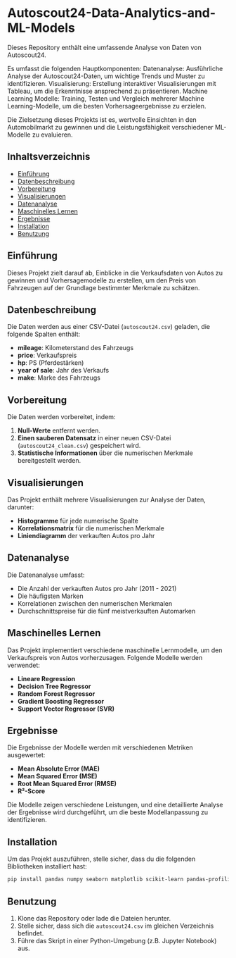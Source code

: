 # Autoscout24-Data-Analytics-and-ML-Models

Dieses Repository enthält eine umfassende Analyse von Daten von Autoscout24. 

Es umfasst die folgenden Hauptkomponenten:
Datenanalyse: Ausführliche Analyse der Autoscout24-Daten, um wichtige Trends und Muster zu identifizieren.
Visualisierung: Erstellung interaktiver Visualisierungen mit Tableau, um die Erkenntnisse ansprechend zu präsentieren.
Machine Learning Modelle: Training, Testen und Vergleich mehrerer Machine Learning-Modelle, um die besten Vorhersageergebnisse zu erzielen.

Die Zielsetzung dieses Projekts ist es, wertvolle Einsichten in den Automobilmarkt zu gewinnen und die Leistungsfähigkeit verschiedener ML-Modelle zu evaluieren.


## Inhaltsverzeichnis

- [Einführung](#einführung)
- [Datenbeschreibung](#datenbeschreibung)
- [Vorbereitung](#vorbereitung)
- [Visualisierungen](#visualisierungen)
- [Datenanalyse](#datenanalyse)
- [Maschinelles Lernen](#maschinelles-lernen)
- [Ergebnisse](#ergebnisse)
- [Installation](#installation)
- [Benutzung](#benutzung)


## Einführung

Dieses Projekt zielt darauf ab, Einblicke in die Verkaufsdaten von Autos zu gewinnen und
Vorhersagemodelle zu erstellen, um den Preis von Fahrzeugen auf der Grundlage bestimmter Merkmale zu schätzen.

## Datenbeschreibung

Die Daten werden aus einer CSV-Datei (`autoscout24.csv`) geladen, die folgende Spalten enthält:

- **mileage**: Kilometerstand des Fahrzeugs
- **price**: Verkaufspreis
- **hp**: PS (Pferdestärken)
- **year of sale**: Jahr des Verkaufs
- **make**: Marke des Fahrzeugs

## Vorbereitung

Die Daten werden vorbereitet, indem:

1. **Null-Werte** entfernt werden.
2. **Einen sauberen Datensatz** in einer neuen CSV-Datei (`autoscout24_clean.csv`) gespeichert wird.
3. **Statistische Informationen** über die numerischen Merkmale bereitgestellt werden.

## Visualisierungen

Das Projekt enthält mehrere Visualisierungen zur Analyse der Daten, darunter:

- **Histogramme** für jede numerische Spalte
- **Korrelationsmatrix** für die numerischen Merkmale
- **Liniendiagramm** der verkauften Autos pro Jahr

## Datenanalyse

Die Datenanalyse umfasst:

- Die Anzahl der verkauften Autos pro Jahr (2011 - 2021)
- Die häufigsten Marken
- Korrelationen zwischen den numerischen Merkmalen
- Durchschnittspreise für die fünf meistverkauften Automarken

## Maschinelles Lernen

Das Projekt implementiert verschiedene maschinelle Lernmodelle, um den Verkaufspreis von Autos vorherzusagen. Folgende Modelle werden verwendet:

- **Lineare Regression**
- **Decision Tree Regressor**
- **Random Forest Regressor**
- **Gradient Boosting Regressor**
- **Support Vector Regressor (SVR)**

## Ergebnisse

Die Ergebnisse der Modelle werden mit verschiedenen Metriken ausgewertet:

- **Mean Absolute Error (MAE)**
- **Mean Squared Error (MSE)**
- **Root Mean Squared Error (RMSE)**
- **R²-Score**

Die Modelle zeigen verschiedene Leistungen, und eine detaillierte Analyse der Ergebnisse wird durchgeführt, um die beste Modellanpassung zu identifizieren.

## Installation

Um das Projekt auszuführen, stelle sicher, dass du die folgenden Bibliotheken installiert hast:

```bash
pip install pandas numpy seaborn matplotlib scikit-learn pandas-profiling
```

## Benutzung

1. Klone das Repository oder lade die Dateien herunter.
2. Stelle sicher, dass sich die `autoscout24.csv` im gleichen Verzeichnis befindet.
3. Führe das Skript in einer Python-Umgebung (z.B. Jupyter Notebook) aus.

